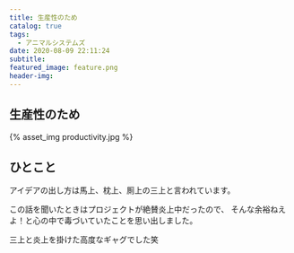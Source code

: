 ```yaml
---
title: 生産性のため
catalog: true
tags:
  - アニマルシステムズ
date: 2020-08-09 22:11:24
subtitle:
featured_image: feature.png
header-img:
---
```



## 生産性のため

{% asset_img productivity.jpg %}

## ひとこと
アイデアの出し方は馬上、枕上、厠上の三上と言われています。

この話を聞いたときはプロジェクトが絶賛炎上中だったので、
そんな余裕ねえよ！と心の中で毒づいていたことを思い出しました。

三上と炎上を掛けた高度なギャグでした笑


